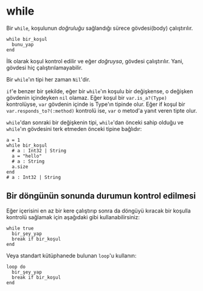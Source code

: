 # while

Bir `while`, koşulunun *doğruluğu* sağlandığı sürece gövdesi(body) çalıştırılır.

```crystal
while bir_koşul
  bunu_yap
end
```

İlk olarak koşul kontrol edilir ve eğer *doğruysa*, gövdesi  çalıştırılır. Yani, gövdesi hiç çalıştırılamayabilir.

Bir `while`'ın tipi her zaman `Nil`'dir.

`if`'e benzer bir şekilde, eğer bir `while`'ın koşulu bir değişkense, o değişken gövdenin içindeyken `nil` olamaz. Eğer koşul bir `var.is_a?(Type)` kontrolüyse, `var` gövdenin içinde is Type'ın tipinde olur. Eğer if koşul bir `var.responds_to?(:method)` kontrolü ise, `var` o metod'a yanıt veren tipte olur.

`while`'dan sonraki bir değişkenin tipi, `while`'dan önceki sahip olduğu ve `while`'ın gövdesini terk etmeden önceki tipine bağlıdır:

```crystal
a = 1
while bir_koşul
  # a : Int32 | String
  a = "hello"
  # a : String
  a.size
end
# a : Int32 | String
```

## Bir döngünün sonunda durumun kontrol edilmesi

Eğer içerisini en az bir kere çalıştırıp sonra da döngüyü kıracak bir koşulla kontrolü sağlamak için aşağıdaki gibi kullanabilirsiniz:

```crystal
while true
  bir_şey_yap
  break if bir_koşul
end
```

Veya standart kütüphanede bulunan `loop`'u kullanın:

```crystal
loop do
  bir_şey_yap
  break if bir_koşul
end
```
